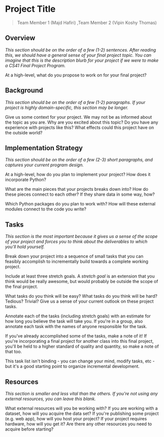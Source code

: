 # Project Title

> Team Member 1 (Majd Hafiri) ,Team Member 2 (Vipin Koshy Thomas)

## Overview
*This section should be on the order of a few (1-2) sentences. After reading this, we should have a general sense of your final project topic. You can imagine that this is the description blurb for your project if we were to make a CS41 Final Project Program.*

At a high-level, what do you propose to work on for your final project?


## Background
*This section should be on the order of a few (1-2) paragraphs. If your project is highly domain-specific, this section may be longer.*

Give us some context for your project. We may not be as informed about the topic as you are. Why are you excited about this topic? Do you have any experience with projects like this? What effects could this project have on the outside world?


## Implementation Strategy
*This section should be on the order of a few (2-3) short paragraphs, and captures your current program design.*

At a high-level, how do you plan to implement your project? How does it incorporate Python?

What are the main pieces that your projects breaks down into?
How do these pieces connect to each other? If they share data in some way, how?

Which Python packages do you plan to work with? How will these external modules connect to the code you write?


## Tasks
*This section is the most important because it gives us a sense of the scope of your project and forces you to think about the deliverables to which you'll hold yourself.*

Break down your project into a sequence of small tasks that you can feasibly accomplish to incrementally build towards a complete working project.

Include at least three stretch goals. A *stretch goal* is an extension that you think would be really awesome, but would probably be outside the scope of the final project.

What tasks do you think will be easy? What tasks do you think will be hard? Tedious? Trivial? Give us a sense of your current outlook on these project tasks.

Annotate each of the tasks (including stretch goals) with an estimate for how long you believe the task will take you. If you're in a group, also annotate each task with the names of anyone responsible for the task.

If you've already accomplished some of the tasks, make a note of it! If you're incorporating a final project for another class into this final project, you'll be held to a higher standard of quality and quantity, so make a note of that too.

This task list isn't binding - you can change your mind, modify tasks, etc - but it's a good starting point to organize incremental development.


## Resources
*This section is smaller and less vital than the others. If you're not using any external resources, you can leave this blank.*

What external resources will you be working with? If you are working with a dataset, how will you acquire the data set? If you're publishing some project (e.g. web app), how will you host your project? If your project requires hardware, how will you get it? Are there any other resources you need to acquire before starting?
